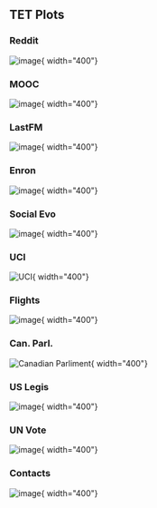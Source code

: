 ## TET Plots

### Reddit
![image](TET/Reddit.png){ width="400"}

### MOOC
![image](TET/MOOC.png){ width="400"}

### LastFM
![image](TET/LastFM.png){ width="400"}

### Enron
![image](TET/Enron.png){ width="400"}

### Social Evo
![image](TET/SocialEvo.png){ width="400"}

### UCI
![UCI](TET/UCI.png){ width="400"}

### Flights
![image](TET/Flights.png){ width="400"}

### Can. Parl.
![Canadian Parliment](TET/CanParl.png){ width="400"}

### US Legis
![image](TET/USLegis.png){ width="400"}

### UN Vote
![image](TET/UNVote.png){ width="400"}

### Contacts
![image](TET/Contacts.png){ width="400"}



